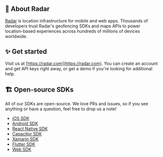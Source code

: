 ## 📍 About Radar

[Radar](https://radar.com) is location infrastructure for mobile and web apps. Thousands of developers trust Radar's geofencing SDKs and maps APIs to power location-based experiences across hundreds of millions of devices worldwide.

## ✨ Get started

Visit us at [https://radar.com](https://radar.com). You can create an account and get API keys right away, or get a demo if you're looking for additional help.

## 🏗 Open-source SDKs

All of our SDKs are open-source. We love PRs and issues, so if you see anything or have a question, feel free to drop us a note!

- [iOS SDK](https://github.com/radarlabs/radar-sdk-ios)
- [Android SDK](https://github.com/radarlabs/radar-sdk-android)
- [React Native SDK](https://github.com/radarlabs/react-native-radar)
- [Capacitor SDK](https://github.com/radarlabs/capacitor-radar)
- [Xamarin SDK](https://github.com/radarlabs/radar-sdk-xamarin)
- [Flutter SDK](https://github.com/radarlabs/flutter-radar)
- [Web SDK](https://github.com/radarlabs/radar-sdk-js)
